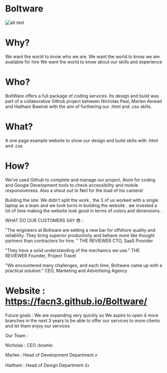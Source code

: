 
# Boltware

![alt text](https://cdn.pixabay.com/photo/2016/02/16/19/57/lightning-bolt-1203953_960_720.png)

# Why?

We want the world to know who we are.
We want the world to know we are available for hire
We want the world to know about our skills and experience

# Who?

BoltWare offers a full package of coding services.  Its design and build was part of a collaborative Github project between Nicholas Peal, Marlen Awwad and Haitham Bweirat with the aim of furthering our .html and .css skills.

# What?

A one page example website to show our design and build skills with .html and .css

# How?

We’ve used Github to complete and manage our project, Atom for coding and Google Development tools to check accessibility and mobile responsiveness. Also a shout out to Neil for the load of his camera!


Building the site:
We didn't split the work , the 3 of us worked with a single laptop as a team and we took turns in building the website .
we invested a lot of time making the website look good in terms of colors and dimensions . 

WHAT DO OUR CUSTOMERS SAY :sunglasses: :

"The engineers at Boltware are setting a new bar for offshore quality and reliability. They bring superior productivity and behave more like thought partners than contractors for hire. " THE REVIEWER CTO, SaaS Provider

"They have a solid understanding of the mechanics we use." THE REVIEWER Founder, Project Travel

"We encountered many challenges, and each time, Boltware came up with a practical solution." CEO, Marketing and Advertising Agency

# Website : https://facn3.github.io/Boltware/ 

Future goals : We are expanding very quickly so We aspire to open 4 more branches in the next 3 years to be able to offer our services to more clients and let them enjoy our services

Our Team :

Nicholas : CEO :bowtie:

Marlen : Head of Development Department :fist:

Haitham : Head of Design Department :+1:







